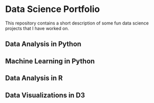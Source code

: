 # Data Science Portfolio
This repository contains a short description of some fun data science projects that I have worked on. 

## Data Analysis in Python

## Machine Learning in Python

## Data Analysis in R

## Data Visualizations in D3


